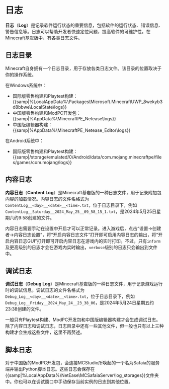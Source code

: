 # 日志

**日志**（**Log**）是记录软件运行状态的重要信息，包括软件的运行状态、错误信息、警告信息等。日志可以帮助开发者快速定位问题，提高软件的可维护性。在Minecraft基岩版中，有各类日志文件。

## 日志目录

Minecraft自身拥有一个日志目录，用于存放各类日志文件。该目录的位置取决于你的操作系统。

在Windows系统中：

- 国际版零售构建和Playtest构建：{{samp|%LocalAppData%\\Packages\\Microsoft.MinecraftUWP_8wekyb3d8bbwe\\LocalState\\logs}}
- 中国版零售构建和ModPC开发包：{{samp|%AppData%\\MinecraftPE_Netease\\logs}}
- 中国版编辑器构建：{{samp|%AppData%\\MinecraftPE_Netease_Editor\\logs}}

在Android系统中：

- 国际版零售构建和Playtest构建：{{samp|/storage/emulated/0/Android/data/com.mojang.minecraftpe/files/games/com.mojang/logs}}

## 内容日志

**内容日志**（**Content Log**）是Minecraft基岩版的一种日志文件，用于记录附加包内容的加载情况。内容日志的文件名格式为`ContentLog__<day>__<date>__<time>.txt`，位于日志目录下，例如`ContentLog__Saturday__2024_May_25__09_58_15_1.txt`，是2024年5月25日星期六约9:58创建的文件。

内容日志需要手动在设置中开启才可以正常记录。进入游戏后，点击“设置->创建者->内容日志设置”，将“开启内容日志文件”打开即可启用内容日志的输出，将“开启内容日志GUI”打开即可开启内容日志在游戏内的实时打印。不过，只有`inform`及更高级别的日志才会在游戏内实时输出，`verbose`级别的日志只会输出到文件中。

## 调试日志

**调试日志**（**Debug Log**）是Minecraft基岩版的一种日志文件，用于记录游戏运行时的调试信息。调试日志的文件名格式为`Debug_Log__<day>__<date>__<time>.txt`，位于日志目录下，例如`Debug_Log__Friday__2024_May_24__23_38_06`，是2024年5月24日星期五约23:38创建的文件。

一般只有Playtest构建、ModPC开发包和中国版编辑器构建才会生成调试日志。除了内容日志和调试日志，日志目录中还有一些其他文件，但一般也只有以上三种构建才会生成这些文件，这里不再赘述。

## 脚本日志

对于中国版的ModPC开发包，会连接MCStudio所唤起的一个名为Safaia的服务端并输出Python脚本日志。这些日志会保存在{{samp|%LocalAppData%\\NetEase\\MCSafaiaServer\\log_storages}}文件夹中。你也可以在调试窗口中手动保存当前实例的日志到其他位置。
